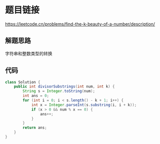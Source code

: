 # 题目链接

https://leetcode.cn/problems/find-the-k-beauty-of-a-number/description/

## 解题思路

字符串和整数类型的转换

## 代码

```java
class Solution {
    public int divisorSubstrings(int num, int k) {
        String s = Integer.toString(num);
        int ans = 0;
        for (int i = 0; i < s.length() - k + 1; i++) {
        	int x = Integer.parseInt(s.substring(i, i + k));
        	if (x > 0 && num % x == 0) {
        		ans++;
        	}
        }
        return ans;
    }
}
```
